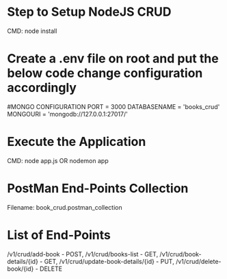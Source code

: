 # Step to Setup NodeJS CRUD
CMD: node install

# Create a .env file on root and put the below code change configuration accordingly
#MONGO CONFIGURATION
PORT = 3000
DATABASENAME = 'books_crud'
MONGOURI = 'mongodb://127.0.0.1:27017/'

# Execute the Application
CMD: node app.js OR nodemon app

# PostMan End-Points Collection
Filename: book_crud.postman_collection
# List of End-Points
/v1/crud/add-book - POST, 
/v1/crud/books-list - GET, 
/v1/crud/book-details/{id} - GET, 
/v1/crud/update-book-details/{id} - PUT, 
/v1/crud/delete-book/{id} - DELETE
